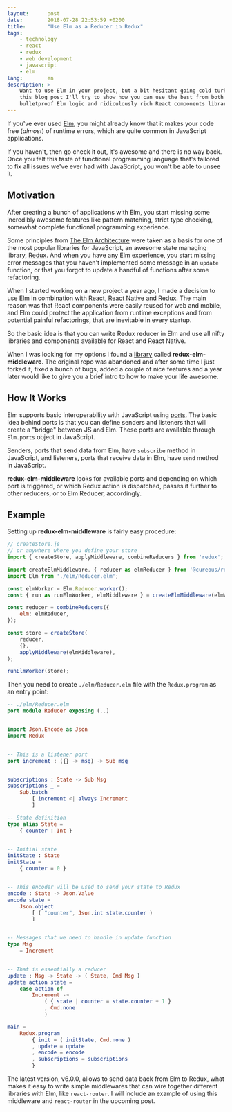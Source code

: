 ```yaml
---
layout:      post
date:        2018-07-28 22:53:59 +0200
title:       "Use Elm as a Reducer in Redux"
tags:
    - technology
    - react
    - redux
    - web development
    - javascript
    - elm
lang:        en
description: >
    Want to use Elm in your project, but a bit hesitant going cold turkey? In
    this blog post I'll try to show how you can use the best from both worlds
    bulletproof Elm logic and ridiculously rich React components library.
---
```


If you've ever used [Elm], you might already know that it makes your code free
(*almost*) of runtime errors, which are quite common in JavaScript
applications.

If you haven't, then go check it out, it's awesome and there is no way back.
Once you felt this taste of functional programming language that's tailored to
fix all issues we've ever had with JavaScript, you won't be able to unsee it.

## Motivation

After creating a bunch of applications with Elm, you start missing some
incredibly awesome features like pattern matching, strict type checking,
somewhat complete functional programming experience.

Some principles from [The Elm Architecture] were taken as a basis for one of
the most popular libraries for JavaScript, an awesome state managing library,
[Redux]. And when you have any Elm experience, you start missing error messages
that you haven't implemented some message in an `update` function, or that you
forgot to update a handful of functions after some refactoring.

When I started working on a new project a year ago, I made a decision to use
Elm in combination with [React], [React Native] and [Redux]. The main reason
was that React components were easily reused for web and mobile, and Elm
could protect the application from runtime exceptions and from potential
painful refactorings, that are inevitable in every startup.

So the basic idea is that you can write Redux reducer in Elm and use all nifty
libraries and components available for React and React Native.

When I was looking for my options I found a [library] called
**redux-elm-middleware**. The original repo was abandoned and after some time I
just forked it, fixed a bunch of bugs, added a couple of nice features and a
year later would like to give you a brief intro to how to make your life
awesome.

## How It Works

Elm supports basic interoperability with JavaScript using
[ports][elm-interop-js]. The basic idea behind ports is that you can define
senders and listeners that will create a "bridge" between JS and Elm. These
ports are available through `Elm.ports` object in JavaScript.

Senders, ports that send data from Elm, have `subscribe` method in JavaScript,
and listeners, ports that receive data in Elm, have `send` method in
JavaScript.

**redux-elm-middleware** looks for available ports and depending on which port
is triggered, or which Redux action is dispatched, passes it further to other
reducers, or to Elm Reducer, accordingly.

## Example

Setting up **redux-elm-middleware** is fairly easy procedure:

```js
// createStore.js
// or anywhere where you define your store
import { createStore, applyMiddleware, combineReducers } from 'redux';

import createElmMiddleware, { reducer as elmReducer } from '@cureous/redux-elm-middleware';
import Elm from './elm/Reducer.elm';

const elmWorker = Elm.Reducer.worker();
const { run as runElmWorker, elmMiddleware } = createElmMiddleware(elmWorker);

const reducer = combineReducers({
    elm: elmReducer,
});

const store = createStore(
    reducer,
    {},
    applyMiddleware(elmMiddleware),
);

runElmWorker(store);
```

Then you need to create `./elm/Reducer.elm` file with the `Redux.program` as an
entry point:

```elm
-- ./elm/Reducer.elm
port module Reducer exposing (..)


import Json.Encode as Json
import Redux


-- This is a listener port
port increment : ({} -> msg) -> Sub msg


subscriptions : State -> Sub Msg
subscriptions _ =
    Sub.batch
        [ increment <| always Increment
        ]

-- State definition
type alias State =
    { counter : Int }


-- Initial state
initState : State
initState =
    { counter = 0 }


-- This encoder will be used to send your state to Redux
encode : State -> Json.Value
encode state =
    Json.object
        [ ( "counter", Json.int state.counter )
        ]


-- Messages that we need to handle in update function
type Msg
    = Increment


-- That is essentially a reducer
update : Msg -> State -> ( State, Cmd Msg )
update action state =
    case action of
        Increment ->
            ( { state | counter = state.counter + 1 }
            , Cmd.none
            )

main =
    Redux.program
        { init = ( initState, Cmd.none )
        , update = update
        , encode = encode
        , subscriptions = subscriptions
        }
```

The latest version, v6.0.0, allows to send data back from Elm to Redux, what
makes it easy to write simple middlewares that can wire together different
libraries with Elm, like `react-router`. I will include an example of using
this middleware and `react-router` in the upcoming post.

[React]: https://reactjs.org/
[React Native]: https://facebook.github.io/react-native/
[Elm]: https://elm-lang.org/
[elm-interop-js]: https://guide.elm-lang.org/interop/javascript.html
[The Elm Architecture]: https://guide.elm-lang.org/architecture/
[Redux]: https://redux.js.org/
[library]: https://github.com/cureous/redux-elm-middleware
